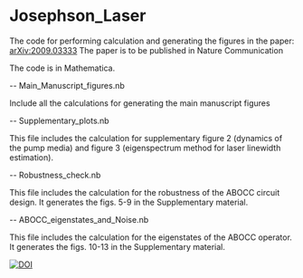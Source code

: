 # Josephson_Laser
The code for performing calculation and generating the figures in the paper: [arXiv:2009.03333](https://arxiv.org/abs/2009.03333)
The paper is to be published in Nature Communication

The code is in Mathematica.

-- Main_Manuscript_figures.nb

  Include all the calculations for generating the main manuscript figures

-- Supplementary_plots.nb

  This file includes the calculation for supplementary figure 2 (dynamics of the pump media) and figure 3 (eigenspectrum method for laser linewidth estimation).

-- Robustness_check.nb

  This file includes the calculation for the robustness of the ABOCC circuit design. It generates the figs. 5-9 in the Supplementary material.

-- ABOCC_eigenstates_and_Noise.nb

  This file includes the calculation for the eigenstates of the ABOCC operator. It generates the figs. 10-13 in the Supplementary material.

[![DOI](https://zenodo.org/badge/DOI/10.5281/zenodo.5016168.svg)](https://doi.org/10.5281/zenodo.5016168)
